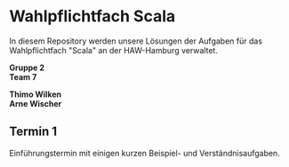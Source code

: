 Wahlpflichtfach Scala
=====================
In diesem Repository werden unsere Lösungen der Aufgaben für das Wahlpflichtfach "Scala" an der HAW-Hamburg verwaltet.

**Gruppe 2**  
**Team 7**

**Thimo Wilken**  
**Arne Wischer**

Termin 1
--------
Einführungstermin mit einigen kurzen Beispiel- und Verständnisaufgaben.